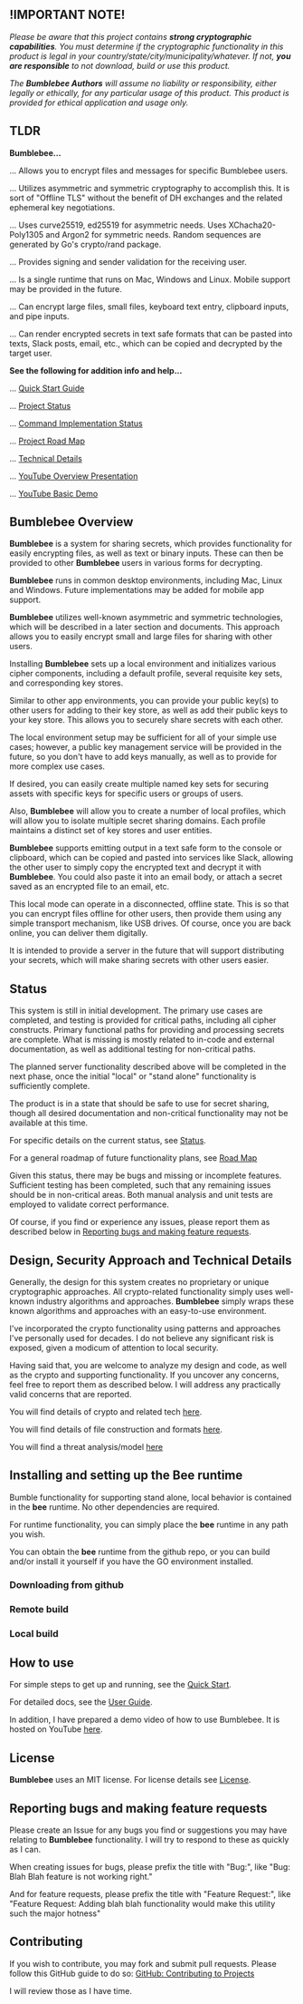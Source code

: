 ## **!IMPORTANT NOTE!**
_Please be aware that this project contains **strong cryptographic capabilities**.
You must determine if the cryptographic functionality in this product is legal in your 
country/state/city/municipality/whatever.  If not, **you are responsible** to not download, 
build or use this product._  

_The **Bumblebee Authors** will assume no liability or responsibility, either legally or
ethically, for any particular usage of this product.  This product is provided for
ethical application and usage only._

## TLDR 
**Bumblebee...**

... Allows you to encrypt files and messages for specific Bumblebee users.

... Utilizes asymmetric and symmetric cryptography to accomplish this.  It is sort of 
"Offline TLS" without the benefit of DH exchanges and the related ephemeral key negotiations.

... Uses curve25519, ed25519 for asymmetric needs.  Uses XChacha20-Poly1305 and Argon2 for symmetric needs.
Random sequences are generated by Go's crypto/rand package.

... Provides signing and sender validation for the receiving user.

... Is a single runtime that runs on Mac, Windows and Linux.  Mobile support may be provided in the future.

... Can encrypt large files, small files, keyboard text entry, clipboard inputs, and pipe inputs.

... Can render encrypted secrets in text safe formats that can be pasted into texts, Slack posts, email, etc., 
which can be copied and decrypted by the target user. 
 
**See the following for addition info and help...**

... [Quick Start Guide](BumblebeeQuickStartGuide.pdf)

... [Project Status](STATUS.md)

... [Command Implementation Status](COMMANDDEFINITIONS.md)

... [Project Road Map](ROAD_MAP.md)

... [Technical Details](TechnicalDetails.pdf)

... [YouTube Overview Presentation](https://youtu.be/d8Ay6VDspAk)

... [YouTube Basic Demo](https://youtu.be/9ceIijof4eI)

## Bumblebee Overview
**Bumblebee** is a system for sharing secrets, which provides functionality for easily encrypting 
files, as well as text or binary inputs. These can then be provided to other **Bumblebee** users 
in various forms for decrypting.

**Bumblebee** runs in common desktop environments, including Mac, Linux and Windows.
Future implementations may be added for mobile app support.

**Bumblebee** utilizes well-known asymmetric and symmetric technologies, which will be described
in a later section and documents. This approach allows you to easily encrypt small and large files 
for sharing with other users.

Installing **Bumblebee** sets up a local environment and initializes various cipher components,
including a default profile, several requisite key sets, and corresponding key stores.

Similar to other app environments, you can provide your public key(s) to other users for adding
to their key store, as well as add their public keys to your key store. This allows you to securely
share secrets with each other.

The local environment setup may be sufficient for all of your simple use cases; however, a 
public key management service will be provided in the future, so you don't have to add keys manually, 
as well as to provide for more complex use cases.

If desired, you can easily create multiple named key sets for securing assets with specific keys
for specific users or groups of users.

Also, **Bumblebee** will allow you to create a number of local profiles, which will allow you to 
isolate multiple secret sharing domains. Each profile maintains a distinct set of key stores and
user entities.

**Bumblebee** supports emitting output in a text safe form to the console or clipboard, which can 
be copied and pasted into services like Slack, allowing the other user to simply copy the 
encrypted text and decrypt it with **Bumblebee**.  You could also paste it into an email body, 
or attach a secret saved as an encrypted file to an email, etc.

This local mode can operate in a disconnected, offline state.  This is so that you can encrypt files 
offline for other users, then provide them using any simple transport mechanism, like 
USB drives.  Of course, once you are back online, you can deliver them digitally.

It is intended to provide a server in the future that will support distributing your secrets, 
which will make sharing secrets with other users easier.

## Status
This system is still in initial development. The primary use cases are completed, and
testing is provided for critical paths, including all cipher constructs. Primary functional paths
for providing and processing secrets are complete.  What is missing is mostly related to
in-code and external documentation, as well as additional testing for non-critical paths.

The planned server functionality described above will be completed in the next phase, 
once the initial "local" or "stand alone" functionality is sufficiently complete.

The product is in a state that should be safe to use for secret sharing, though all 
desired documentation and non-critical functionality may not be available at this time. 

For specific details on the current status, see [Status](STATUS.md).

For a general roadmap of future functionality plans, see [Road Map](ROAD_MAP.md)

Given this status, there may be bugs and missing or incomplete features. Sufficient testing has been
completed, such that any remaining issues should be in non-critical areas.  Both manual analysis
and unit tests are employed to validate correct performance.

Of course, if you find or experience any issues, please report them as described below in 
[Reporting bugs and making feature requests](#Reporting_bugs_and_making_feature_requests).

## Design, Security Approach and Technical Details
Generally, the design for this system creates no proprietary or unique cryptographic approaches.
All crypto-related functionality simply uses well-known industry algorithms and approaches.
**Bumblebee** simply wraps these known algorithms and approaches with an easy-to-use environment. 

I've incorporated the crypto functionality using patterns and approaches I've personally used
for decades.  I do not believe any significant risk is exposed, given a modicum of 
attention to local security.

Having said that, you are welcome to analyze my design and code, as well as the crypto and 
supporting functionality.  If you uncover any concerns, feel free to report them as described 
below. I will address any practically valid concerns that are reported. 

You will find details of crypto and related tech [here](CRYPTO_DETAILS.md).

You will find details of file construction and formats [here](FILE_DETAILS.md).

You will find a threat analysis/model [here](THREAT_DETAILS.md)

## Installing and setting up the **Bee** runtime
Bumble functionality for supporting stand alone, local behavior is contained in the 
**bee** runtime.  No other dependencies are required.

For runtime functionality, you can simply place the **bee** runtime in any path you wish.

You can obtain the **bee** runtime from the github repo, or you can build and/or install it 
yourself if you have the GO environment installed.

### Downloading from github

### Remote build

### Local build




## How to use
For simple steps to get up and running, see the [Quick Start](QUICK_START.md).

For detailed docs, see the [User Guide](USER_GUIDE.md).

In addition, I have prepared a demo video of how to use Bumblebee.  It is hosted on YouTube
[here](youtube_url).

## License
**Bumblebee** uses an MIT license.  For license details see [License](LICENSE).

## Reporting bugs and making feature requests
Please create an Issue for any bugs you find or suggestions you may have relating to
**Bumblebee** functionality. I will try to respond to these as quickly as I can.

When creating issues for bugs, please prefix the title with "Bug:", like "Bug: Blah Blah feature is not working right."

And for feature requests, please prefix the title with "Feature Request:", like "Feature Request: Adding blah blah functionality would make this utility such the major hotness"

## Contributing
If you wish to contribute, you may fork and submit pull requests. 
Please follow this GitHub guide to do so: 
[GitHub: Contributing to Projects](https://docs.github.com/en/get-started/quickstart/contributing-to-projects) 

I will review those as I have time.